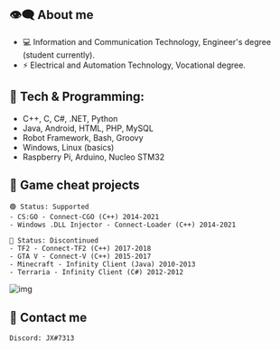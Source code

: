 ## 👁‍🗨 About me
- ‍💻 Information and Communication Technology, Engineer's degree (student currently).
- ⚡ Electrical and Automation Technology, Vocational degree.
## 🔧 Tech & Programming:
  - C++, C, C#, .NET, Python
  - Java, Android, HTML, PHP, MySQL
  - Robot Framework, Bash, Groovy
  - Windows, Linux (basics)
  - Raspberry Pi, Arduino, Nucleo STM32

## 📌 Game cheat projects 
    🟢 Status: Supported
    - CS:GO - Connect-CGO (C++) 2014-2021
    - Windows .DLL Injector - Connect-Loader (C++) 2014-2021

    🔴 Status: Discontinued
    - TF2 - Connect-TF2 (C++) 2017-2018
    - GTA V - Connect-V (C++) 2015-2017
    - Minecraft - Infinity Client (Java) 2010-2013
    - Terraria - Infinity Client (C#) 2012-2012
    
![img](https://i.imgur.com/bUEBYeW.png)

## 💬 Contact me
    Discord: JX#7313
